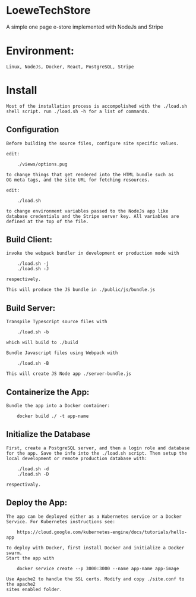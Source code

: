 # LoeweTechStore
A simple one page e-store implemented with NodeJs and Stripe

# Environment:

    Linux, NodeJs, Docker, React, PostgreSQL, Stripe
    
# Install 

    Most of the installation process is accompolished with the ./load.sh
    shell script. run ./load.sh -h for a list of commands.
    
## Configuration

    Before building the source files, configure site specific values. 
    
    edit: 
        
        ./views/options.pug
        
    to change things that get rendered into the HTML bundle such as
    OG meta tags, and the site URL for fetching resources.
    
    edit:
    
        ./load.sh
        
    to change environment variables passed to the NodeJs app like 
    database credentials and the Stripe server key. All variables are 
    defined at the top of the file.
    
    
    
## Build Client:

    invoke the webpack bundler in development or production mode with
    
        ./load.sh -j
        ./load.sh -J
        
    respectively.
    
    This will produce the JS bundle in ./public/js/bundle.js

## Build Server:

    Transpile Typescript source files with
    
        ./load.sh -b
        
    which will build to ./build
    
    Bundle Javascript files using Webpack with
    
        ./load.sh -B
        
    This will create JS Node app ./server-bundle.js
    
## Containerize the App:

    Bundle the app into a Docker container:
    
        docker build ./ -t app-name
        
## Initialize the Database

    First, create a PostgreSQL server, and then a login role and database
    for the app. Save the info into the ./load.sh script. Then setup the 
    local development or remote production database with:
    
        ./load.sh -d
        ./load.sh -D
        
    respectivaly.
    
## Deploy the App:

    The app can be deployed either as a Kubernetes service or a Docker 
    Service. For Kubernetes instructions see:
    
        https://cloud.google.com/kubernetes-engine/docs/tutorials/hello-app
        
    To deploy with Docker, first install Docker and initialize a Docker swarm. 
    Start the app with
    
        docker service create --p 3000:3000 --name app-name app-image
        
    Use Apache2 to handle the SSL certs. Modify and copy ./site.conf to the apache2
    sites enabled folder.
